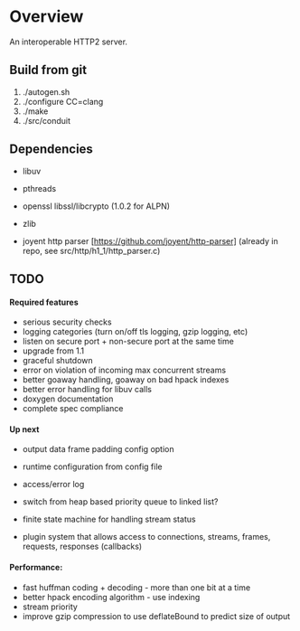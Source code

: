 # Overview

An interoperable HTTP2 server.

## Build from git

1. ./autogen.sh
1. ./configure CC=clang
1. ./make
1. ./src/conduit


## Dependencies

* libuv
* pthreads
* openssl libssl/libcrypto (1.0.2 for ALPN)
* zlib

* joyent http parser [https://github.com/joyent/http-parser] (already in repo, see src/http/h1_1/http_parser.c)

## TODO

#### Required features

* serious security checks
* logging categories (turn on/off tls logging, gzip logging, etc)
* listen on secure port + non-secure port at the same time
* upgrade from 1.1
* graceful shutdown
* error on violation of incoming max concurrent streams
* better goaway handling, goaway on bad hpack indexes
* better error handling for libuv calls
* doxygen documentation
* complete spec compliance

#### Up next

* output data frame padding config option
* runtime configuration from config file
* access/error log
* switch from heap based priority queue to linked list?

* finite state machine for handling stream status
* plugin system that allows access to connections, streams, frames, requests, responses (callbacks)

#### Performance:

* fast huffman coding + decoding - more than one bit at a time
* better hpack encoding algorithm - use indexing
* stream priority
* improve gzip compression to use deflateBound to predict size of output
